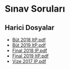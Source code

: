 # Sınav Soruları


<!--HariciDosyalar-->

## Harici Dosyalar

- [Büt 2018 ItP.pdf](./B%C3%BCt%202018%20ItP.pdf)
- [Büt 2019 ItP.pdf](./B%C3%BCt%202019%20ItP.pdf)
- [Final 2018 IP.pdf](./Final%202018%20IP.pdf)
- [Final 2019 ItP.pdf](./Final%202019%20ItP.pdf)
- [Vize 2017 IP.pdf](./Vize%202017%20IP.pdf)


<!--HariciDosyalar-->

